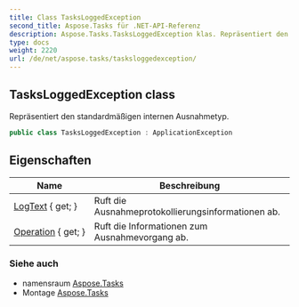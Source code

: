 ```yaml
---
title: Class TasksLoggedException
second_title: Aspose.Tasks für .NET-API-Referenz
description: Aspose.Tasks.TasksLoggedException klas. Repräsentiert den standardmäßigen internen Ausnahmetyp.
type: docs
weight: 2220
url: /de/net/aspose.tasks/tasksloggedexception/
---
```

## TasksLoggedException class

Repräsentiert den standardmäßigen internen Ausnahmetyp.

```csharp
public class TasksLoggedException : ApplicationException
```

## Eigenschaften

| Name | Beschreibung |
| --- | --- |
| [LogText](../../aspose.tasks/tasksloggedexception/logtext/) { get; } | Ruft die Ausnahmeprotokollierungsinformationen ab. |
| [Operation](../../aspose.tasks/tasksloggedexception/operation/) { get; } | Ruft die Informationen zum Ausnahmevorgang ab. |

### Siehe auch

* namensraum [Aspose.Tasks](../../aspose.tasks/)
* Montage [Aspose.Tasks](../../)


